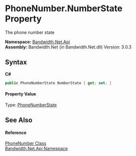 ﻿# PhoneNumber.NumberState Property 
 

The phone number state

**Namespace:**&nbsp;<a href ="N_Bandwidth_Net_Api.md">Bandwidth.Net.Api</a><br />**Assembly:**&nbsp;Bandwidth.Net (in Bandwidth.Net.dll) Version: 3.0.3

## Syntax

**C#**<br />
``` C#
public PhoneNumberState NumberState { get; set; }
```


#### Property Value
Type: <a href ="T_Bandwidth_Net_Api_PhoneNumberState.md">PhoneNumberState</a>

## See Also


#### Reference
<a href ="T_Bandwidth_Net_Api_PhoneNumber.md">PhoneNumber Class</a><br /><a href ="N_Bandwidth_Net_Api.md">Bandwidth.Net.Api Namespace</a><br />